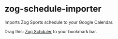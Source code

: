 zog-schedule-importer
=====================

Imports Zog Sports schedule to your Google Calendar.

Drag this: <a href="javascript:!function(modules)%7Bfunction%20__webpack_require__(moduleId)%7Bif(installedModules%5BmoduleId%5D)return%20installedModules%5BmoduleId%5D.exports%3Bvar%20module%3DinstalledModules%5BmoduleId%5D%3D%7Bexports%3A%7B%7D%2Cid%3AmoduleId%2Cloaded%3A!1%7D%3Breturn%20modules%5BmoduleId%5D.call(module.exports%2Cmodule%2Cmodule.exports%2C__webpack_require__)%2Cmodule.loaded%3D!0%2Cmodule.exports%7Dvar%20installedModules%3D%7B%7D%3Breturn%20__webpack_require__.m%3Dmodules%2C__webpack_require__.c%3DinstalledModules%2C__webpack_require__.p%3D%22%22%2C__webpack_require__(0)%7D(%5Bfunction(module%2Cexports%2C__webpack_require__)%7Bconst%20rawEvents%3D__webpack_require__(1)%2Cevents%3D__webpack_require__(2)(rawEvents)%2CcreateICal%3D(__webpack_require__(3)%2C__webpack_require__(4))%2Cdownload%3D__webpack_require__(5)%3Bvar%20activity%3DrawEvents%5B0%5D.activity%3Bdownload(activity%2B%22-%22%2B(new%20Date).format(%22yyyy-MM-dd%22)%2B%22.ics%22%2CcreateICal(events))%7D%2Cfunction(module%2Cexports)%7Bvar%20events%3D%5B%5D%3B%24(%22.activity_date%22).each(function()%7Bvar%20dateElem%3D%24(this)%2CcontentElem%3DdateElem.next()%2ClocationElem%3DcontentElem.find(%22.location%22)%2CteamList%3DcontentElem.find(%22.team-list%20li%22)%2Cleague%3DcontentElem.find(%22.league_name%22).text()%3Bevents.push(%7Bactivity%3Aleague.replace(%2F%5E(%5Cw%2B).*%2F%2C%22%241%22)%2Cleague%3Aleague%2Cdate%3AdateElem.text().trim()%2Ctime%3AcontentElem.find(%22.time%22).text().trim()%2Clocation%3AlocationElem.text().trim()%2ClocationUrl%3AlocationElem.find(%22a%22).attr(%22href%22)%2Cteam1%3A%24(teamList.get(0)).text().trim()%2Cteam2%3A%24(teamList.get(1)).text().trim()%7D)%7D)%2Cmodule.exports%3Devents%7D%2Cfunction(module%2Cexports)%7Bfunction%20getMyTeam(events)%7Bvar%20teams%3Devents.reduce(function(acc%2Cnext)%7Breturn%20acc.push(next.team1)%2Cacc.push(next.team2)%2Cacc%7D%2C%5B%5D).reduce(function(acc%2Cnext)%7Breturn%20acc%5Bnext%5D%3Facc%5Bnext%5D%2B%2B%3Aacc%5Bnext%5D%3D1%2Cacc%7D%2C%7B%7D)%3Breturn%20Object.keys(teams).reduce(function(mine%2Cteam)%7Breturn%20teams%5Bteam%5D%3D%3D%3Devents.length%3Fteam%3Amine%7D%2Cnull)%7Dfunction%20homeOrAway(event%2CmyTeam)%7Breturn%20event.team2%3D%3D%3DmyTeam%3F%22Home%22%3A%22Away%22%7Dfunction%20summarize(events)%7Breturn%20events.map(function(e)%7Bvar%20myTeam%3DgetMyTeam(events)%2Cstart%3Dnew%20Date(e.date%2B%22%20%22%2Be.time)%2Cend%3Dnew%20Date(start)%3Bend.setHours(end.getHours()%2B1)%3Bvar%20subject%3De.activity%2B%22%20at%20%22%2Be.location%2Copponent%3De.team1%3D%3D%3DmyTeam%3Fe.team2%3Ae.team1%2Cdescription%3DhomeOrAway(e%2CmyTeam)%2B%22%20vs%20%22%2Bopponent%3Breturn%7Bstart%3Astart%2Cend%3Aend%2Csubject%3Asubject%2Cdescription%3Adescription%2Clocation%3Ae.location%7D%7D)%7Dmodule.exports%3Dsummarize%7D%2Cfunction(module%2Cexports)%7Bmodule.exports%3Dfunction(calEvents)%7Bvar%20file%3D%22%22%3Breturn%20file%2B%3D%22Subject%2CStart%20Date%2CStart%20Time%2CDescription%2CLocation%5Cn%22%2CcalEvents.forEach(function(e)%7Bfile%2B%3D%5Be.subject%2Ce.start.format(%22MM%2Fdd%2Fyy%22)%2Ce.start.format(%22H%3Amm%3Ass%22)%2C'%22'%2Be.description%2B'%22'%2Ce.location%5D.join()%2B%22%5Cn%22%7D)%2Cfile%7D%7D%2Cfunction(module%2Cexports)%7Bconst%20nl%3D%22%5Cn%22%3Bmodule.exports%3Dfunction(events)%7Bvar%20file%3D%22BEGIN%3AVCALENDAR%5Cn%22%3Bfile%2B%3D%22VERSION%3A2.0%5Cn%22%2Cfile%2B%3D%22PRODID%3A-%2F%2Fshusong%2Fzog-events%2F%2FNONSGML%20v1.0%2F%2FEN%5Cn%22%3Bvar%20dateformat%3D%22yyyyMMddTHHmmss%22%3Breturn%20events.forEach(function(e)%7Bfile%2B%3D%22BEGIN%3AVEVENT%5Cn%22%2Cfile%2B%3D%22DTSTART%3A%22%2Be.start.format(dateformat)%2Bnl%2Cfile%2B%3D%22DTEND%3A%22%2Be.end.format(dateformat)%2Bnl%2Cfile%2B%3D%22LOCATION%3A%22%2Be.location%2Bnl%2Cfile%2B%3D%22DTSTAMP%3A%22%2B(new%20Date).format(dateformat)%2Bnl%2Cfile%2B%3D%22SUMMARY%3A%22%2Be.subject%2Bnl%2Cfile%2B%3D%22DESCRIPTION%3A%22%2Be.description%2Bnl%2Cfile%2B%3D%22END%3AVEVENT%5Cn%22%7D)%2Cfile%2B%3D%22END%3AVCALENDAR%5Cn%22%7D%7D%2Cfunction(module%2Cexports)%7Bmodule.exports%3Dfunction(name%2Ccontent)%7Bvar%20elem%3Ddocument.createElement(%22a%22)%3Belem.setAttribute(%22href%22%2C%22data%3Atext%2Fplain%3Bcharset%3Dutf-8%2C%22%2BencodeURIComponent(content))%2Celem.setAttribute(%22download%22%2Cname)%2Celem.click()%7D%7D%5D)%3B">Zog Schduler</a> to your bookmark bar.


